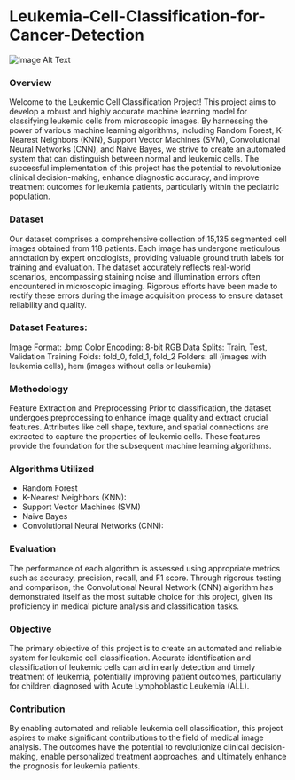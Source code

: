 # Leukemia-Cell-Classification-for-Cancer-Detection
![Image Alt Text](https://medlineplus.gov/images/LeukemiaWBC_share.jpg)
### Overview
Welcome to the Leukemic Cell Classification Project! This project aims to develop a robust and highly accurate machine learning model for classifying leukemic cells from microscopic images. By harnessing the power of various machine learning algorithms, including Random Forest, K-Nearest Neighbors (KNN), Support Vector Machines (SVM), Convolutional Neural Networks (CNN), and Naive Bayes, we strive to create an automated system that can distinguish between normal and leukemic cells. The successful implementation of this project has the potential to revolutionize clinical decision-making, enhance diagnostic accuracy, and improve treatment outcomes for leukemia patients, particularly within the pediatric population.

### Dataset
Our dataset comprises a comprehensive collection of 15,135 segmented cell images obtained from 118 patients. Each image has undergone meticulous annotation by expert oncologists, providing valuable ground truth labels for training and evaluation. The dataset accurately reflects real-world scenarios, encompassing staining noise and illumination errors often encountered in microscopic imaging. Rigorous efforts have been made to rectify these errors during the image acquisition process to ensure dataset reliability and quality.

### Dataset Features:

Image Format: .bmp
Color Encoding: 8-bit RGB
Data Splits: Train, Test, Validation
Training Folds: fold_0, fold_1, fold_2
Folders: all (images with leukemia cells), hem (images without cells or leukemia)
### Methodology
Feature Extraction and Preprocessing
Prior to classification, the dataset undergoes preprocessing to enhance image quality and extract crucial features. Attributes like cell shape, texture, and spatial connections are extracted to capture the properties of leukemic cells. These features provide the foundation for the subsequent machine learning algorithms.

### Algorithms Utilized
- Random Forest
- K-Nearest Neighbors (KNN):
- Support Vector Machines (SVM)
- Naive Bayes
- Convolutional Neural Networks (CNN):

### Evaluation
The performance of each algorithm is assessed using appropriate metrics such as accuracy, precision, recall, and F1 score. Through rigorous testing and comparison, the Convolutional Neural Network (CNN) algorithm has demonstrated itself as the most suitable choice for this project, given its proficiency in medical picture analysis and classification tasks.

### Objective
The primary objective of this project is to create an automated and reliable system for leukemic cell classification. Accurate identification and classification of leukemic cells can aid in early detection and timely treatment of leukemia, potentially improving patient outcomes, particularly for children diagnosed with Acute Lymphoblastic Leukemia (ALL).

### Contribution
By enabling automated and reliable leukemia cell classification, this project aspires to make significant contributions to the field of medical image analysis. The outcomes have the potential to revolutionize clinical decision-making, enable personalized treatment approaches, and ultimately enhance the prognosis for leukemia patients.

